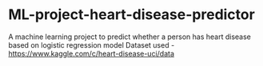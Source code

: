 # ML-project-heart-disease-predictor
A machine learning project to predict whether a person has heart disease based on logistic regression model
Dataset used - https://www.kaggle.com/c/heart-disease-uci/data
